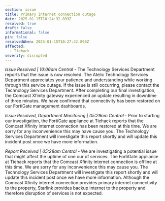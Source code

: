 ```yaml
---
section: issue
title: Primary internet connection outage
date: 2025-01-15T10:24:32.893Z
resolved: true
draft: false
informational: false
pin: false
resolvedWhen: 2025-01-15T10:27:32.896Z
affected:
  - Tiehack
severity: disrupted
---
```

*Issue Resolved | 10:06am Central* - The Technology Services Department reports that the issue is now resolved. The Atelic Technology Services Department appreciates your patience and understanding while working through this service outage. If the issue is still occurring, please contact the Technology Services Department. After completing our final investigation, the Comcast Xfinity gateway experienced an update resulting in downtime of three minutes. We have confirmed that connectivity has been restored on our FortiGate management dashboards.

*Issue Resolved, Department Monitoring | 05:29am Central* - Prior to starting our investigation, the FortiGate appliance at Tiehack reports that the Comcast Xfinity internet connection has been restored at this time. We are sorry for any inconvenience this may have cause you. The Technology Services Department will investigate this report shortly and will update this incident post once we have more information.

*Report Received | 05:28am Central* - We are investigating a potential issue that might affect the uptime of one our of services. The FortiGate appliance at Tiehack reports that the Comcast Xfinity internet connection is offline at this time. We are sorry for any inconvenience this may cause you. The Technology Services Department will investigate this report shortly and will update this incident post once we have more information. Although the Comcast Xfinity internet connection provides primary internet connectivity to the property, Starlink provides backup internet to the property and therefore disruption of services is not expected.
